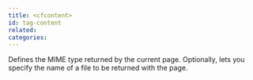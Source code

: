 ```yaml
---
title: <cfcontent>
id: tag-content
related:
categories:
---
```


Defines the MIME type returned by the current page. Optionally, lets you specify the name of a file
  to be returned with the page.
